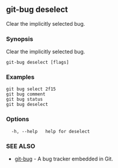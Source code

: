 ## git-bug deselect

Clear the implicitly selected bug.

### Synopsis

Clear the implicitly selected bug.

```
git-bug deselect [flags]
```

### Examples

```
git bug select 2f15
git bug comment
git bug status
git bug deselect

```

### Options

```
  -h, --help   help for deselect
```

### SEE ALSO

* [git-bug](git-bug.md)	 - A bug tracker embedded in Git.

